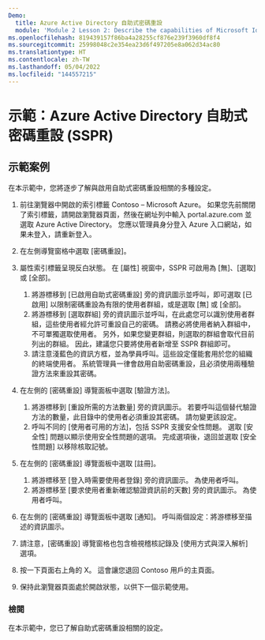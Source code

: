 ```yaml
---
Demo:
  title: Azure Active Directory 自助式密碼重設
  module: 'Module 2 Lesson 2: Describe the capabilities of Microsoft Identity and access management solutions: Describe the different authentication methods of Azure AD'
ms.openlocfilehash: 819439157f86ba4a28255cf876e239f3960df8f4
ms.sourcegitcommit: 25998048c2e354ea23d6f497205e8a062d34ac80
ms.translationtype: HT
ms.contentlocale: zh-TW
ms.lasthandoff: 05/04/2022
ms.locfileid: "144557215"
---
```

# <a name="demo-azure-active-directory-self-service-password-reset-sspr"></a>示範：Azure Active Directory 自助式密碼重設 (SSPR)

## <a name="demo-scenario"></a>示範案例

在本示範中，您將逐步了解與啟用自助式密碼重設相關的多種設定。

1. 前往瀏覽器中開啟的索引標籤 Contoso – Microsoft Azure。 如果您先前關閉了索引標籤，請開啟瀏覽器頁面，然後在網址列中輸入 portal.azure.com 並選取 Azure Active Directory。 您應以管理員身分登入 Azure 入口網站，如果未登入，請重新登入。

1. 在左側導覽窗格中選取 [密碼重設]。

1. 屬性索引標籤呈現反白狀態。  在 [屬性] 視窗中，SSPR 可啟用為 [無]、[選取] 或 [全部]。
    1. 將游標移到 [已啟用自助式密碼重設] 旁的資訊圖示並呼叫，即可選取 [已啟用] 以限制密碼重設為有限的使用者群組，或是選取 [無] 或 [全部]。
    1. 將游標移到 [選取群組] 旁的資訊圖示並呼叫，在此處您可以識別使用者群組，這些使用者經允許可重設自己的密碼。   請務必將使用者納入群組中，不可單獨選取使用者。  另外，如果您變更群組，則選取的群組會取代目前列出的群組。  因此，建議您只要將使用者新增至 SSPR 群組即可。
    1. 請注意淺藍色的資訊方框，並為學員呼叫。這些設定僅能套用於您的組織的終端使用者。 系統管理員一律會啟用自助密碼重設，且必須使用兩種驗證方法來重設其密碼。

1. 在左側的 [密碼重設] 導覽面板中選取 [驗證方法]。
    1. 將游標移到 [重設所需的方法數量] 旁的資訊圖示。  若要呼叫這個替代驗證方法的數量，此目錄中的使用者必須重設其密碼。   請勿變更該設定。
    1. 呼叫不同的 [使用者可用的方法]，包括 SSPR 支援安全性問題。 選取 [安全性] 問題以顯示使用安全性問題的選項。 完成選項後，退回並選取 [安全性問題] 以移除核取記號。

1. 在左側的 [密碼重設] 導覽面板中選取 [註冊]。
    1. 將游標移至 [登入時需要使用者登錄] 旁的資訊圖示。   為使用者呼叫。  
    1. 將游標移至 [要求使用者重新確認驗證資訊前的天數] 旁的資訊圖示。   為使用者呼叫。  

1. 在左側的 [密碼重設] 導覽面板中選取 [通知]。  呼叫兩個設定：將游標移至描述的資訊圖示。

1. 請注意，[密碼重設] 導覽窗格也包含檢視稽核記錄及 [使用方式與深入解析] 選項。

1. 按一下頁面右上角的 X。 這會讓您退回 Contoso 用戶的主頁面。

1. 保持此瀏覽器頁面處於開啟狀態，以供下一個示範使用。

### <a name="review"></a>檢閱

在本示範中，您已了解自助式密碼重設相關的設定。
